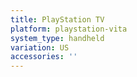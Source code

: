 ```yaml
---
title: PlayStation TV
platform: playstation-vita
system_type: handheld
variation: US
accessories: ''
---
```

